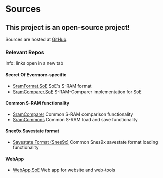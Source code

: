 ﻿# Sources

## This project is an open-source project!

Sources are hosted at <a href="https://github.com/CleanCodeX" target="_">GitHub</a>.

### Relevant Repos

Info: links open in a new tab

#### Secret Of Evermore-specific
* <a href="https://github.com/CleanCodeX/SramFormat.SoE" target=_>SramFormat.SoE</a> SoE's S-RAM format
* <a href="https://github.com/CleanCodeX/SramComparer.SoE" target=_>SramComparer.SoE</a> S-RAM-Comparer implementation for SoE

#### Common S-RAM functionality
* <a href="https://github.com/CleanCodeX/SramComparer" target=_>SramComparer</a> Common S-RAM comparison functionality
* <a href="https://github.com/CleanCodeX/SramCommons" target=_>SramCommons</a> Common S-RAM load and save functionality

#### Snex9x Savestate format
* <a href="https://github.com/CleanCodeX/SavestateFormat.Snes9x" target=_>Savestate Format (Snes9x)</a> Common Snes9x savestate format loading functionality

#### WebApp
*  <a href="https://github.com/CleanCodeX/WebApp.SoE" target=_>WebApp.SoE</a> Web app for website and web-tools
